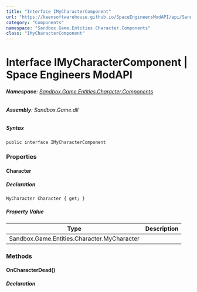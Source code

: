 ```yaml
---
title: "Interface IMyCharacterComponent"
url: "https://keensoftwarehouse.github.io/SpaceEngineersModAPI/api/Sandbox.Game.Entities.Character.Components.IMyCharacterComponent.html"
category: "Components"
namespace: "Sandbox.Game.Entities.Character.Components"
class: "IMyCharacterComponent"
---
```


# Interface IMyCharacterComponent | Space Engineers ModAPI

###### **Namespace**: [Sandbox.Game.Entities.Character.Components](https://keensoftwarehouse.github.io/SpaceEngineersModAPI/api/Sandbox.Game.Entities.Character.Components.html)

###### **Assembly**: Sandbox.Game.dll

##### Syntax

```
public interface IMyCharacterComponent
```

### Properties

#### Character

##### Declaration

```
MyCharacter Character { get; }
```

##### Property Value

| Type | Description |
| --- | --- |
| Sandbox.Game.Entities.Character.MyCharacter |     |

### Methods

#### OnCharacterDead()

##### Declaration